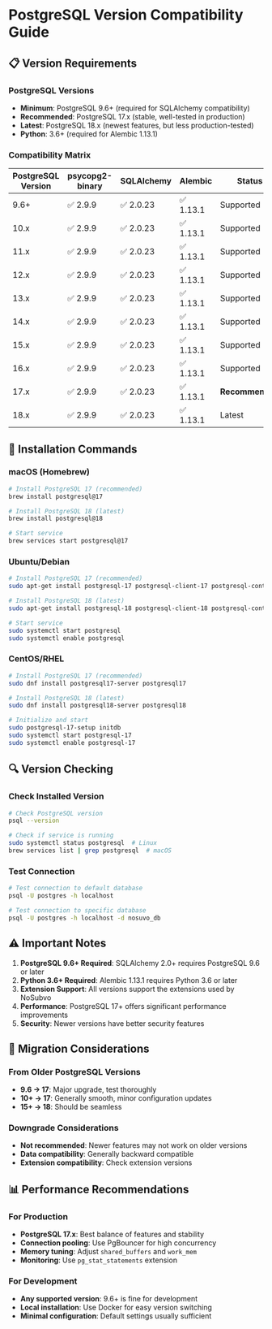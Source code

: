 # PostgreSQL Version Compatibility Guide

## 📋 Version Requirements

### PostgreSQL Versions
- **Minimum**: PostgreSQL 9.6+ (required for SQLAlchemy compatibility)
- **Recommended**: PostgreSQL 17.x (stable, well-tested in production)
- **Latest**: PostgreSQL 18.x (newest features, but less production-tested)
- **Python**: 3.6+ (required for Alembic 1.13.1)

### Compatibility Matrix

| PostgreSQL Version | psycopg2-binary | SQLAlchemy | Alembic | Status |
|-------------------|-----------------|------------|---------|---------|
| 9.6+              | ✅ 2.9.9        | ✅ 2.0.23  | ✅ 1.13.1 | Supported |
| 10.x              | ✅ 2.9.9        | ✅ 2.0.23  | ✅ 1.13.1 | Supported |
| 11.x              | ✅ 2.9.9        | ✅ 2.0.23  | ✅ 1.13.1 | Supported |
| 12.x              | ✅ 2.9.9        | ✅ 2.0.23  | ✅ 1.13.1 | Supported |
| 13.x              | ✅ 2.9.9        | ✅ 2.0.23  | ✅ 1.13.1 | Supported |
| 14.x              | ✅ 2.9.9        | ✅ 2.0.23  | ✅ 1.13.1 | Supported |
| 15.x              | ✅ 2.9.9        | ✅ 2.0.23  | ✅ 1.13.1 | Supported |
| 16.x              | ✅ 2.9.9        | ✅ 2.0.23  | ✅ 1.13.1 | Supported |
| 17.x              | ✅ 2.9.9        | ✅ 2.0.23  | ✅ 1.13.1 | **Recommended** |
| 18.x              | ✅ 2.9.9        | ✅ 2.0.23  | ✅ 1.13.1 | Latest |

## 🚀 Installation Commands

### macOS (Homebrew)
```bash
# Install PostgreSQL 17 (recommended)
brew install postgresql@17

# Install PostgreSQL 18 (latest)
brew install postgresql@18

# Start service
brew services start postgresql@17
```

### Ubuntu/Debian
```bash
# Install PostgreSQL 17 (recommended)
sudo apt-get install postgresql-17 postgresql-client-17 postgresql-contrib-17

# Install PostgreSQL 18 (latest)
sudo apt-get install postgresql-18 postgresql-client-18 postgresql-contrib-18

# Start service
sudo systemctl start postgresql
sudo systemctl enable postgresql
```

### CentOS/RHEL
```bash
# Install PostgreSQL 17 (recommended)
sudo dnf install postgresql17-server postgresql17

# Install PostgreSQL 18 (latest)
sudo dnf install postgresql18-server postgresql18

# Initialize and start
sudo postgresql-17-setup initdb
sudo systemctl start postgresql-17
sudo systemctl enable postgresql-17
```

## 🔍 Version Checking

### Check Installed Version
```bash
# Check PostgreSQL version
psql --version

# Check if service is running
sudo systemctl status postgresql  # Linux
brew services list | grep postgresql  # macOS
```

### Test Connection
```bash
# Test connection to default database
psql -U postgres -h localhost

# Test connection to specific database
psql -U postgres -h localhost -d nosuvo_db
```

## ⚠️ Important Notes

1. **PostgreSQL 9.6+ Required**: SQLAlchemy 2.0+ requires PostgreSQL 9.6 or later
2. **Python 3.6+ Required**: Alembic 1.13.1 requires Python 3.6 or later
3. **Extension Support**: All versions support the extensions used by NoSubvo
4. **Performance**: PostgreSQL 17+ offers significant performance improvements
5. **Security**: Newer versions have better security features

## 🔧 Migration Considerations

### From Older PostgreSQL Versions
- **9.6 → 17**: Major upgrade, test thoroughly
- **10+ → 17**: Generally smooth, minor configuration updates
- **15+ → 18**: Should be seamless

### Downgrade Considerations
- **Not recommended**: Newer features may not work on older versions
- **Data compatibility**: Generally backward compatible
- **Extension compatibility**: Check extension versions

## 📊 Performance Recommendations

### For Production
- **PostgreSQL 17.x**: Best balance of features and stability
- **Connection pooling**: Use PgBouncer for high concurrency
- **Memory tuning**: Adjust `shared_buffers` and `work_mem`
- **Monitoring**: Use `pg_stat_statements` extension

### For Development
- **Any supported version**: 9.6+ is fine for development
- **Local installation**: Use Docker for easy version switching
- **Minimal configuration**: Default settings usually sufficient
